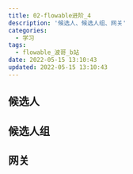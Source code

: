 ```yaml
---
title: 02-flowable进阶_4
description: '候选人、候选人组、网关'
categories:
  - 学习
tags:
  - flowable_波哥_b站
date: 2022-05-15 13:10:43
updated: 2022-05-15 13:10:43
---
```


## 候选人

## 候选人组

## 网关
